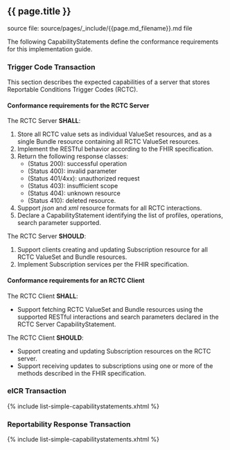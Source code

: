 ## {{ page.title }}

source file: source/pages/_include/{{page.md_filename}}.md  file

<!-- { :.no_toc } -->

<!-- TOC  the css styling for this is \pages\assets\css\project.css under 'markdown-toc'-->

<!-- * Do not remove this line (it will not be displayed)
{:toc} -->


<!-- end TOC -->

The following CapabilityStatements define the conformance requirements for this implementation guide.

### Trigger Code Transaction

This section describes the expected capabilities of a server that stores Reportable Conditions Trigger Codes (RCTC).  

#### Conformance requirements for the RCTC Server

The RCTC Server **SHALL**:

1. Store all RCTC value sets as individual ValueSet resources, and as a single Bundle resource containing all RCTC ValueSet resources.
1. Implement the RESTful behavior according to the FHIR specification.
1. Return the following response classes:
   - (Status 200): successful operation
   - (Status 400): invalid parameter
   - (Status 401/4xx): unauthorized request
   - (Status 403): insufficient scope
   - (Status 404): unknown resource
   - (Status 410): deleted resource.
1. Support *json* and *xml* resource formats for all RCTC interactions.
1. Declare a CapabilityStatement identifying the list of profiles, operations, search parameter supported.

The RCTC Server **SHOULD**:

1. Support clients creating and updating Subscription resource for all RCTC ValueSet and Bundle resources.
1. Implement Subscription services per the FHIR specification.


#### Conformance requirements for an RCTC Client

The RCTC Client **SHALL**:

- Support fetching RCTC ValueSet and Bundle resources using the supported RESTful interactions and search parameters declared in the RCTC Server CapabilityStatement.

The RCTC Client **SHOULD**:

- Support creating and updating Subscription resources on the RCTC server.
- Support receiving updates to subscriptions using one or more of the methods described in the FHIR specification.


### eICR Transaction
{% include list-simple-capabilitystatements.xhtml %}
### Reportability Response Transaction
{% include list-simple-capabilitystatements.xhtml %}

